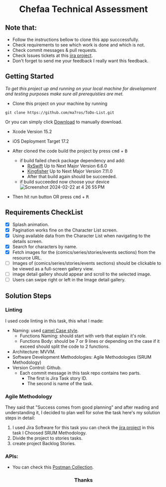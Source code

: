 <h1 align="center"> Chefaa Technical Assessment </h1>

## Note that:

- Follow the instructions bellow to clone this app succcessfully.
- Check requirements to see which work is done and which is not.
- Check commit messages & pull requests.
- Check Issues tickets at this [jira project](https://marvel-app.atlassian.net/jira/software/projects/SCRUM/boards/1/backlog?atlOrigin=eyJpIjoiNzA2N2QzYWI1ZWY5NGQ1MmE4ZTA3NDY2YTRjZmQyZjQiLCJwIjoiaiJ9).
- Don't forget to send me your feedback I really want this feedback.

## Getting Started

*To get this project up and running on your local machine for development and testing purposes make sure all prerequisties are met.*
- Clone this project on your machine by running
 ```
git clone https://github.com/ma7ros/ToDo-List.git
```
Or you can simply click [Download](https://github.com/ma7ros/ToDo-List/archive/refs/heads/master.zip) to manually download.
- Xcode Version 15.2
- iOS Deployment Target 17.2
- After cloned the code build the project by press <kbd>cmd</kbd> + <kbd>B</kbd>
    - if build failed check package dependency and add:
       - [RxSwift](https://github.com/ReactiveX/RxSwift) Up to Next Major Version 6.6.0
       - [Kingfisher](https://github.com/onevcat/Kingfisher) Up to Next Major Version 7.11.0
       - After that build again should be succeeded.
    - if build succeeded now choose your device ![Screenshot 2024-02-22 at 4 26 55 PM](https://github.com/AhmedMa7rous/MarvelApp/assets/33738409/a3a7c5a4-5f50-43bd-b16b-c442ec56b75b)

- Then hit run button OR press <kbd>cmd</kbd> + <kbd>R</kbd>

## Requirements CheckList

- [x] Splash animation.
- [x] Pagination works fine on the Character List screen.
- [x] Using available data from the Character List when navigating to the details screen.
- [x] Search for characters by name.
- [x] Fetch images for the (comics/series/stories/events sections) from the resource URL.
- [ ] Images of (comics/series/stories/events sections) should be clickable to be viewed as a full-screen gallery view.
- [ ] image detail gallery should appear and scroll to the selected image.
- [ ] Users can swipe right or left in the Image detail gallery.

## Solution Steps
### Linting
I used code linting in this task, this what I made:
- Naming: used [camel Case style](https://en.wikipedia.org/wiki/Camel_case).
    - Functions Naming: should start with verb that explain it's role. 
    - Functions Body: should be 7 or 9 lines or depending on the case if it exceed should split the code to 2 functions.
- Architecture: MVVM.
- Software Development Methodologies: Agile Methodologies (SRUM Methodology)
- Version Control: Github.
    - Each commit message in this task repo contains two parts.
        - The first is Jira Task story ID.
        - The second is name of the task.

### Agile Methodology
They said that "Success comes from good planning" and after reading and understanding it, I decided to plan well for solve the task here's my solution steps in detail:
1. I used Jira Software for this task you can check the [jira project](https://marvel-app.atlassian.net/jira/software/projects/SCRUM/boards/1/backlog?atlOrigin=eyJpIjoiNzA2N2QzYWI1ZWY5NGQ1MmE4ZTA3NDY2YTRjZmQyZjQiLCJwIjoiaiJ9) in this task I Choosed SRUM Methodology.
2. Divide the project to stories tasks.
3. create project Backlog Stories.

### APIs:

- You can check this [Postman Collection](https://www.postman.com/gomini-app/workspace/public-workspace/collection/18620351-9c0d68f0-35fb-449d-97eb-75c47a2a3330?action=share&creator=18620351).



<h3 align="center"> Thanks </h3>
